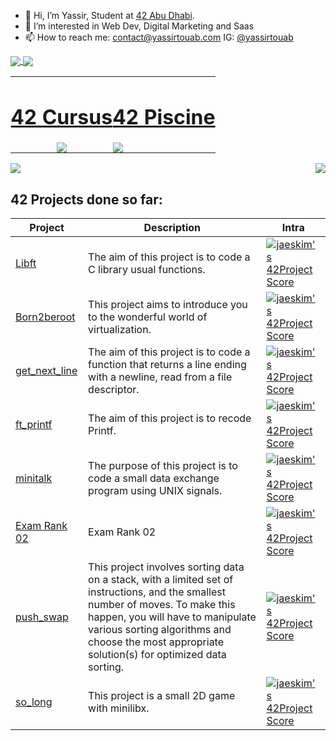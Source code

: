 - 👋 Hi, I’m Yassir, Student at [42 Abu Dhabi](https://42abudhabi.ae/).
- 👀 I’m interested in Web Dev, Digital Marketing and Saas
- 📫 How to reach me: contact@yassirtouab.com IG: [@yassirtouab](https://instagram.com/yassirtouab)

<a href="https://github.com/yassirtouab">
  <img align="center" src="https://github-readme-stats.vercel.app/api?username=yassirtouab&show_icons=true&theme=onedark" />
</a>
<a href="https://github.com/yassirtouab">
  <img align="center" src="https://github-readme-stats.vercel.app/api/top-langs/?username=yassirtouab&layout=compact&theme=onedark" />
</a>



<table style="border:none;" width=100% cellspacing="0" cellpadding="0" border="0">
<tr>
<td width=50% style="padding: 0px; border:none;" align="center">

<a href="https://github.com/yassirtouab">
  <h1>42 Cursus</h1>
  <img align="center" src="https://badge42.herokuapp.com/api/stats/ytouab" />
</a>

</td>
<td width=50% style="padding: 0px; border:none;" align="left">

<a href="https://github.com/yassirtouab">
    <h1>42 Piscine</h1>
  <img align="center" src="https://badge42.herokuapp.com/api/stats/ytouab?cursus=C%20Piscine)](https://github.com/yassirtouab" />
</a>

</td>
</tr>
</table>

<div style="  display: flex; justify-content: space-between;">
  <a href="https://github.com/yassirtouab">
  <img align="center" src="https://github-readme-stats.vercel.app/api?username=yassirtouab&show_icons=true&theme=onedark" />
</a>
<a href="https://github.com/yassirtouab">
  <img align="center" src="https://github-readme-stats.vercel.app/api/top-langs/?username=yassirtouab&layout=compact&theme=onedark" />
</a>
</div>



## 42 Projects done so far:

Project | Description | Intra
------- | ----------- | -----
[Libft](https://github.com/yassirtouab/libft) | The aim of this project is to code a C library usual functions. | [![jaeskim's 42Project Score](https://badge42.herokuapp.com/api/project/ytouab/Libft)](https://github.com/yassirtouab)
[Born2beroot](https://github.com/yassirtouab/born2beroot)| This project aims to introduce you to the wonderful world of virtualization. | [![jaeskim's 42Project Score](https://badge42.herokuapp.com/api/project/ytouab/Born2beroot)](https://github.com/yassirtouab)
[get_next_line](https://github.com/yassirtouab/get_next_line)| The aim of this project is to code a function that returns a line ending with a newline, read from a file descriptor. | [![jaeskim's 42Project Score](https://badge42.herokuapp.com/api/project/ytouab/get_next_line)](https://github.com/yassirtouab)
[ft_printf](https://github.com/yassrtouab/ft_printf)|The aim of this project is to recode Printf. | [![jaeskim's 42Project Score](https://badge42.herokuapp.com/api/project/ytouab/ft_printf)](https://github.com/yassirtouab)
[minitalk](https://github.com/yassirtouab/minitalk)| The purpose of this project is to code a small data exchange program using UNIX signals. | [![jaeskim's 42Project Score](https://badge42.herokuapp.com/api/project/ytouab/minitalk)](https://github.com/yassirtouab)
[Exam Rank 02](https://github.com/yassirtouab/exam-rank-02)| Exam Rank 02 | [![jaeskim's 42Project Score](https://badge42.herokuapp.com/api/project/ytouab/ft_printf)](https://github.com/yassirtouab)
[push_swap](https://github.com/yassirtouab/push_swap)| This project involves sorting data on a stack, with a limited set of instructions, and the smallest number of moves. To make this happen, you will have to manipulate various sorting algorithms and choose the most appropriate solution(s) for optimized data sorting. | [![jaeskim's 42Project Score](https://badge42.herokuapp.com/api/project/ytouab/push_swap)](https://github.com/yassirtouab)
[so_long](https://github.com/yassirtouab/so_long)| This project is a small 2D game with minilibx. | [![jaeskim's 42Project Score](https://badge42.herokuapp.com/api/project/ytouab/so_long)](https://github.com/yassirtouab) 

<!---
yassirtouab/yassirtouab is a ✨ special ✨ repository because its `README.md` (this file) appears on your GitHub profile.
You can click the Preview link to take a look at your changes.
--->
